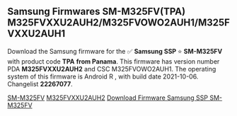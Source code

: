 <h2>Samsung Firmwares SM-M325FV(TPA) M325FVXXU2AUH2/M325FVOWO2AUH1/M325FVXXU2AUH1</h2>
Download the Samsung firmware for the ✅ <strong>Samsung SSP </strong> ⭐ <strong>SM-M325FV</strong> with product code <strong>TPA</strong> <strong> from Panama</strong>. This firmware has version number PDA <strong>M325FVXXU2AUH2</strong> and CSC M325FVOWO2AUH1. The operating system of this firmware is Android R , with build date 2021-10-06. Changelist <strong>22267077</strong>.


[SM-M325FV](https://samfirm.shop/samsung/model/SM-M325FV)
[M325FVXXU2AUH2](https://samfirm.shop/samsung/pda/M325FVXXU2AUH2)
[Download Firmware Samsung SSP SM-M325FV](https://samfirm.shop/samsung/firmware/462738)
